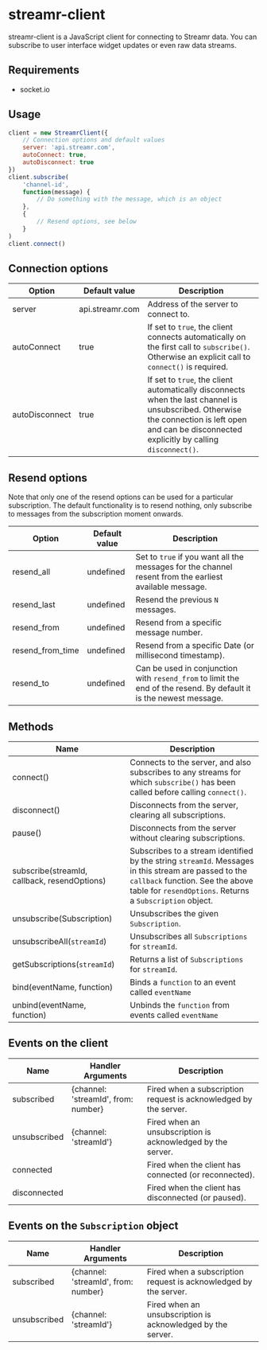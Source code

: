 # streamr-client

streamr-client is a JavaScript client for connecting to Streamr data. You can subscribe to user interface widget updates or even raw data streams.

## Requirements

* socket.io

## Usage

```javascript
client = new StreamrClient({ 
	// Connection options and default values
	server: 'api.streamr.com',
	autoConnect: true,
	autoDisconnect: true
})
client.subscribe(
	'channel-id', 
	function(message) {
		// Do something with the message, which is an object
	},
	{ 
		// Resend options, see below
	}
)
client.connect()
```

## Connection options

Option | Default value | Description
------ | ------------- | -----------
server | api.streamr.com | Address of the server to connect to.
autoConnect | true | If set to `true`, the client connects automatically on the first call to `subscribe()`. Otherwise an explicit call to `connect()` is required.
autoDisconnect | true  | If set to `true`, the client automatically disconnects when the last channel is unsubscribed. Otherwise the connection is left open and can be disconnected explicitly by calling `disconnect()`.

## Resend options

Note that only one of the resend options can be used for a particular subscription. The default functionality is to resend nothing, only subscribe to messages from the subscription moment onwards.

Option | Default value | Description
------ | ------------- | -----------
resend_all | undefined | Set to `true` if you want all the messages for the channel resent from the earliest available message.
resend_last | undefined | Resend the previous `N` messages.
resend_from | undefined | Resend from a specific message number.
resend_from_time | undefined | Resend from a specific Date (or millisecond timestamp).
resend_to | undefined | Can be used in conjunction with `resend_from` to limit the end of the resend. By default it is the newest message.

## Methods

Name | Description
---- | -----------
connect() | Connects to the server, and also subscribes to any streams for which `subscribe()` has been called before calling `connect()`.
disconnect() | Disconnects from the server, clearing all subscriptions.
pause() | Disconnects from the server without clearing subscriptions.
subscribe(streamId, callback, resendOptions) | Subscribes to a stream identified by the string `streamId`. Messages in this stream are passed to the `callback` function. See the above table for `resendOptions`. Returns a `Subscription` object.
unsubscribe(Subscription) | Unsubscribes the given `Subscription`.
unsubscribeAll(`streamId`) | Unsubscribes all `Subscriptions` for `streamId`.
getSubscriptions(`streamId`) | Returns a list of `Subscriptions` for `streamId`.
bind(eventName, function) | Binds a `function` to an event called `eventName`
unbind(eventName, function) | Unbinds the `function` from events called `eventName`

## Events on the client

Name | Handler Arguments | Description
---- | ----------------- | -----------
subscribed | {channel: 'streamId', from: number} | Fired when a subscription request is acknowledged by the server.
unsubscribed | {channel: 'streamId'} | Fired when an unsubscription is acknowledged by the server.
connected |  | Fired when the client has connected (or reconnected).
disconnected |  | Fired when the client has disconnected (or paused).

## Events on the `Subscription` object

Name | Handler Arguments | Description
---- | ----------------- | -----------
subscribed | {channel: 'streamId', from: number} | Fired when a subscription request is acknowledged by the server.
unsubscribed | {channel: 'streamId'} | Fired when an unsubscription is acknowledged by the server.
